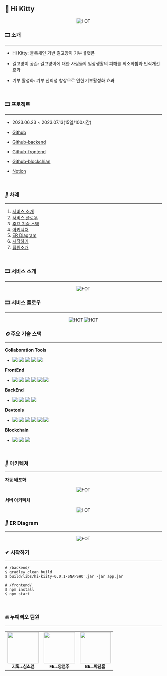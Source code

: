 ## 💛 Hi Kitty



<p align="center">
  <img src="https://file.notion.so/f/s/b3995677-262e-4d5d-bfbf-e9d3ced7031b/readme.png?id=b2cb7c52-7de4-4d57-9351-c9be58f7b0c0&table=block&spaceId=140f47f2-39e2-44b2-b982-84dd20a53ce3&expirationTimestamp=1689487200000&signature=2YpT2CU5VhDl0FJpFQIptfZ9ttSPIK_r817G6PiI03o&downloadName=readme.png" alt="HOT" width="number" />
</p>

### 🎞 소개
---

* Hi Kitty: 블록체인 기반 길고양이 기부 플랫폼
* 길고양이 공존: 길고양이에 대한 사람들의 일상생활의 피해를 최소화함과 인식개선 효과
* 기부 활성화: 기부 신뢰성 향상으로 인한 기부활성화 효과


  </br>
  
### 🎞 프로젝트
---

* 2023.06.23 ~ 2023.07.13(15일/100시간)
* [Github](https://github.com/Hi-Kitty)
* [Github-backend](https://github.com/Hi-Kitty/Hi-kitty-backend)
* [Github-frontend](https://github.com/Hi-Kitty/Hi-kitty-frontend)
* [Github-blockchian](https://github.com/Hi-Kitty/Hi-kitty-blockchian)
* [Notion](https://lunar-hole-440.notion.site/HI-KITTY-574be9a641454751ba51e0296ee2bee8?pvs=4)


  </br>

### **_📌_** 차례

---

1. [서비스 소개](#🎞-서비스-소개)
2. [서비스 플로우](#🎞-서비스-플로우)
2. [주요 기술 스택](#***⚙***-주요-기술-스택)
3. [아키텍쳐](#***🔨***-아키텍쳐)
4. [ER Diagram](#***🔗***-ER-Diagram)
7. [시작하기](#✔-시작하기)
8. [팀원소개](#🔥-누예삐오-팀원)

</br>

### 🎞 서비스 소개

---

<p align="center">
  <img src="https://file.notion.so/f/s/24f30194-7769-48b6-bea6-14a5bb5cbbf0/Untitled.png?id=4e19df03-d535-467b-8ede-22532a3902fe&table=block&spaceId=140f47f2-39e2-44b2-b982-84dd20a53ce3&expirationTimestamp=1689487200000&signature=7GdSXWgzgkzWNsV8DwZuplcDsjtdg9TXLqpD6qlgCGc&downloadName=Untitled.png" alt="HOT" width="number" />


</br>

### 🎞 서비스 플로우

---

<p align="center">
  <img src="https://file.notion.so/f/s/3c77fb8b-abb7-4db0-83b7-1d18bc834436/Untitled.png?id=efda4d1e-254f-4f1c-a44b-3effdf385637&table=block&spaceId=140f47f2-39e2-44b2-b982-84dd20a53ce3&expirationTimestamp=1689494400000&signature=DgnMgMAxBpo-UrbFPvNomwUu1_FzKmKgbyyrWYo4SpI&downloadName=Untitled.png" alt="HOT" width="number" />
    <img src="https://file.notion.so/f/s/d5d27567-3170-4f7c-8978-fe4013db9af8/Untitled.png?id=8ac1cf37-3d97-41a2-a4ae-ecb44a264698&table=block&spaceId=140f47f2-39e2-44b2-b982-84dd20a53ce3&expirationTimestamp=1689494400000&signature=meWTmwNEvNCiT7cqLak6VFFLDefEsryz1TulAqYfFCU&downloadName=Untitled.png" alt="HOT" width="number" />


</br>


### **_⚙_** 주요 기술 스택

---
 **Collaboration Tools**

 - <img src="https://img.shields.io/badge/GitHub-181717?style=flat-square&logo=GitHub" /> <img src="https://img.shields.io/badge/Jira-0052CC?style=flat-square&logo=Jira Software" /> <img src="https://img.shields.io/badge/Notion-000000?style=flat-square&logo=Notion" /> <img src="https://img.shields.io/badge/Miro-yellow?style=flat-square&logo=Miro&logoColor=000000" /> <img src="https://img.shields.io/badge/ Swagger-34A853?style=flat-square&logo=Swagger&logoColor=ffffff" /> 
 
**FrontEnd**

- <img src="https://img.shields.io/badge/ Figma-F24E1E?style=flat-square&logo=Figma&logoColor=ffffff" /> <img src="https://img.shields.io/badge/Next.js-000000?style=flat-square&logo=Next.js&logoColor=ffffff" /> <img src="https://img.shields.io/badge/React-61DAFB?style=flat-square&logo=React&logoColor=ffffff"/> <img src="https://img.shields.io/badge/recoil-764ABC?style=flat-square&logo=react&logoColor=ffffff"/>
<img src="https://img.shields.io/badge/Typescript-3178C6?style=flat-square&logo=Typescript&logoColor=white"/> <img src="https://img.shields.io/badge/React Query-61DAFB?style=flat-square&logo=reactquery&logoColor=ffffff"/> 

**BackEnd**

- <img src="https://img.shields.io/badge/Spring Boot-6DB33F?style=flat-square&logo=SpringBoot&logoColor=ffffff" /> <img src="https://img.shields.io/badge/Spring Cloud-6DB33F?style=flat-square&logo=Spring&logoColor=ffffff" /> <img src="https://img.shields.io/badge/Spring Security-6DB33F?style=flat-square&logo=SpringSecurity&logoColor=ffffff" /> <img src="https://img.shields.io/badge/MySQL-4479A1?style=flat-square&logo=MySQL&logoColor=ffffff" /> 

**Devtools**

- <img src="https://img.shields.io/badge/Amazon S3-569A31?style=flat-square&logo=Amazon S3&logoColor=ffffff" /> <img src="https://img.shields.io/badge/Amazon RDS-527FFF?style=flat-square&logo=Amazon RDS&logoColor=ffffff" /> <img src="https://img.shields.io/badge/AWS Lambda-FF9900?style=flat-square&logo=awslambda&logoColor=ffffff" /> <img src="https://img.shields.io/badge/AWS Elastic Beansltak-FF9900?style=flat-square&logo=amazonec2&logoColor=ffffff" /> <img src="https://img.shields.io/badge/Amazon API Gateway-FF4F8B?style=flat-square&logo=Amazon API Gateway&logoColor=ffffff" /> <img src="https://img.shields.io/badge/githubactions-2088FF?style=flat-square&logo=githubactions&logoColor=ffffff" /> 

**Blockchain**
- <img src="https://img.shields.io/badge/Node.js-339933?style=flat-square&logo=Node.js&logoColor=white"/> <img src="https://img.shields.io/badge/web3.js-F16822?style=flat-square&logo=web3dotjs&logoColor=white"/> <img src="https://img.shields.io/badge/solidity-363636?style=flat-square&logo=solidity&logoColor=white"/>


<br/>

### **_🔨_** 아키텍쳐

---


**자동 배포화**

<p align="center">
  <img src="https://file.notion.so/f/s/ca139367-f7e5-4f9a-baf7-c1a7a792cb95/Untitled.png?id=593709a4-fadf-44bb-ba38-308395eafa0c&table=block&spaceId=140f47f2-39e2-44b2-b982-84dd20a53ce3&expirationTimestamp=1689494400000&signature=T2d6swsKRzI0EbLfMqNMcqBtw0n0EtkkIQCd_q1T074&downloadName=Untitled.png" alt="HOT" width="number" />
 
 **서버 아키텍처**
 
<p align="center">
  <img src="https://file.notion.so/f/s/d82842cc-be88-48a3-8de6-db49da937d50/Untitled.png?id=12a7351a-6aff-49e0-b7fd-aed1624e3342&table=block&spaceId=140f47f2-39e2-44b2-b982-84dd20a53ce3&expirationTimestamp=1689494400000&signature=bSdxKskjbfM4diXkQ2UcB9242ezwOD8p6_HVeMdFeAI&downloadName=Untitled.png" alt="HOT" width="number" />
  

<br/>

### **_🔗_** ER Diagram

---


<p align="center">
  <img src="https://file.notion.so/f/s/384bcd19-9a30-41da-bc46-f14bf16e8223/Untitled.png?id=6d4f43c3-2718-4826-8e35-b7f13e7ade76&table=block&spaceId=140f47f2-39e2-44b2-b982-84dd20a53ce3&expirationTimestamp=1689494400000&signature=IbXqHO_7KMxz7sUPMHiwB2AtS5YvbCZwKMShUcr17Vg&downloadName=Untitled.png" alt="HOT" width="number" />


<br/>

### ✔ 시작하기

---

```shell
# /backend/
$ gradlew clean build
$ build/libs/hi-kiity-0.0.1-SNAPSHOT.jar -jar app.jar

# /frontend/
$ npm install
$ npm start
```

<br/>

### 🔥 누예삐오 팀원

---

<table>
  <tbody>
    <tr>
      <td align="center"><a href="https://github.com/seori09"><img src="https://avatars.githubusercontent.com/u/124980829?width="2px;" style="width:100px; height:100px; alt=""/><br /><sub><b>기획 : 심소연</b></sub></a><br /></td>
      <td align="center"><a href="https://github.com/yeonkr"><img src="https://avatars.githubusercontent.com/u/104279155?v=4" width="100px;" alt=""/><br /><sub><b>FE : 양연주</b></sub></a><br /></td>
      <td align="center"><a href="https://github.com/fineman999"><img src="https://avatars.githubusercontent.com/u/46785614?v=4" width="100px;" alt=""/><br /><sub><b>BE : 박찬흠</b></sub></a><br /></td>
    </tr>
  </tbody>
</table>
 
